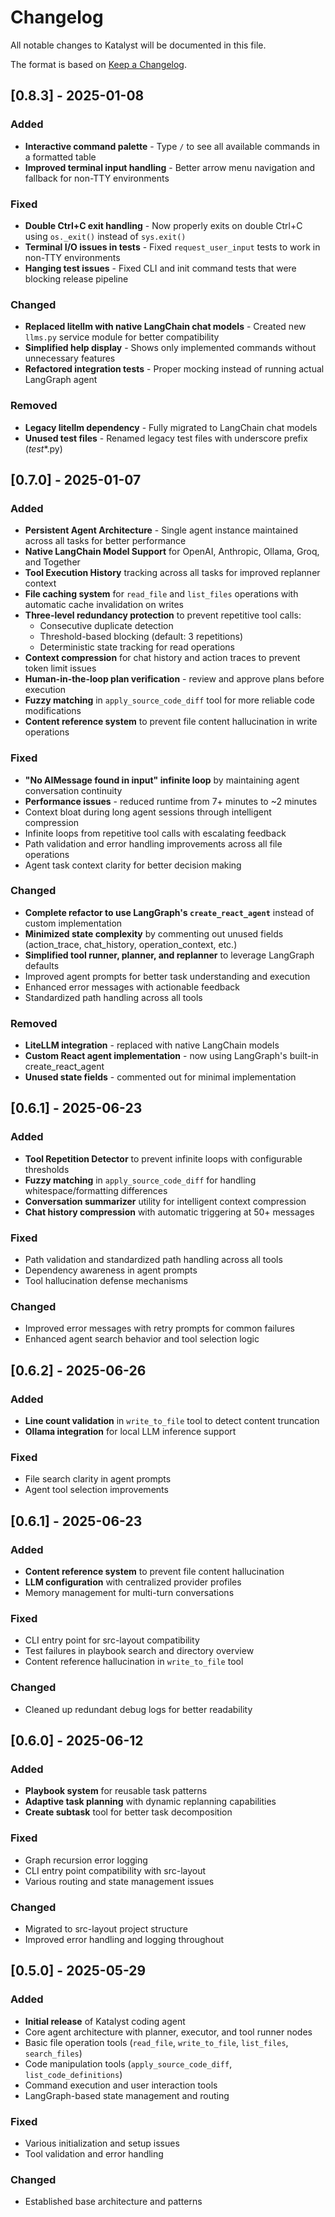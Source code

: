 # Changelog

All notable changes to Katalyst will be documented in this file.

The format is based on [Keep a Changelog](https://keepachangelog.com/en/1.0.0/).


## [0.8.3] - 2025-01-08

### Added
- **Interactive command palette** - Type `/` to see all available commands in a formatted table
- **Improved terminal input handling** - Better arrow menu navigation and fallback for non-TTY environments

### Fixed
- **Double Ctrl+C exit handling** - Now properly exits on double Ctrl+C using `os._exit()` instead of `sys.exit()`
- **Terminal I/O issues in tests** - Fixed `request_user_input` tests to work in non-TTY environments
- **Hanging test issues** - Fixed CLI and init command tests that were blocking release pipeline

### Changed
- **Replaced litellm with native LangChain chat models** - Created new `llms.py` service module for better compatibility
- **Simplified help display** - Shows only implemented commands without unnecessary features
- **Refactored integration tests** - Proper mocking instead of running actual LangGraph agent

### Removed
- **Legacy litellm dependency** - Fully migrated to LangChain chat models
- **Unused test files** - Renamed legacy test files with underscore prefix (_test_*.py)


## [0.7.0] - 2025-01-07

### Added
- **Persistent Agent Architecture** - Single agent instance maintained across all tasks for better performance
- **Native LangChain Model Support** for OpenAI, Anthropic, Ollama, Groq, and Together
- **Tool Execution History** tracking across all tasks for improved replanner context
- **File caching system** for `read_file` and `list_files` operations with automatic cache invalidation on writes
- **Three-level redundancy protection** to prevent repetitive tool calls:
  - Consecutive duplicate detection
  - Threshold-based blocking (default: 3 repetitions)
  - Deterministic state tracking for read operations
- **Context compression** for chat history and action traces to prevent token limit issues
- **Human-in-the-loop plan verification** - review and approve plans before execution
- **Fuzzy matching** in `apply_source_code_diff` tool for more reliable code modifications
- **Content reference system** to prevent file content hallucination in write operations

### Fixed
- **"No AIMessage found in input" infinite loop** by maintaining agent conversation continuity
- **Performance issues** - reduced runtime from 7+ minutes to ~2 minutes
- Context bloat during long agent sessions through intelligent compression
- Infinite loops from repetitive tool calls with escalating feedback
- Path validation and error handling improvements across all file operations
- Agent task context clarity for better decision making

### Changed
- **Complete refactor to use LangGraph's `create_react_agent`** instead of custom implementation
- **Minimized state complexity** by commenting out unused fields (action_trace, chat_history, operation_context, etc.)
- **Simplified tool runner, planner, and replanner** to leverage LangGraph defaults
- Improved agent prompts for better task understanding and execution
- Enhanced error messages with actionable feedback
- Standardized path handling across all tools

### Removed
- **LiteLLM integration** - replaced with native LangChain models
- **Custom React agent implementation** - now using LangGraph's built-in create_react_agent
- **Unused state fields** - commented out for minimal implementation

## [0.6.1] - 2025-06-23

### Added
- **Tool Repetition Detector** to prevent infinite loops with configurable thresholds
- **Fuzzy matching** in `apply_source_code_diff` for handling whitespace/formatting differences
- **Conversation summarizer** utility for intelligent context compression
- **Chat history compression** with automatic triggering at 50+ messages

### Fixed
- Path validation and standardized path handling across all tools
- Dependency awareness in agent prompts
- Tool hallucination defense mechanisms

### Changed
- Improved error messages with retry prompts for common failures
- Enhanced agent search behavior and tool selection logic

## [0.6.2] - 2025-06-26

### Added
- **Line count validation** in `write_to_file` tool to detect content truncation
- **Ollama integration** for local LLM inference support

### Fixed
- File search clarity in agent prompts
- Agent tool selection improvements

## [0.6.1] - 2025-06-23

### Added
- **Content reference system** to prevent file content hallucination
- **LLM configuration** with centralized provider profiles
- Memory management for multi-turn conversations

### Fixed
- CLI entry point for src-layout compatibility
- Test failures in playbook search and directory overview
- Content reference hallucination in `write_to_file` tool

### Changed
- Cleaned up redundant debug logs for better readability

## [0.6.0] - 2025-06-12

### Added
- **Playbook system** for reusable task patterns
- **Adaptive task planning** with dynamic replanning capabilities
- **Create subtask** tool for better task decomposition

### Fixed
- Graph recursion error logging
- CLI entry point compatibility with src-layout
- Various routing and state management issues

### Changed
- Migrated to src-layout project structure
- Improved error handling and logging throughout

## [0.5.0] - 2025-05-29

### Added
- **Initial release** of Katalyst coding agent
- Core agent architecture with planner, executor, and tool runner nodes
- Basic file operation tools (`read_file`, `write_to_file`, `list_files`, `search_files`)
- Code manipulation tools (`apply_source_code_diff`, `list_code_definitions`)
- Command execution and user interaction tools
- LangGraph-based state management and routing

### Fixed
- Various initialization and setup issues
- Tool validation and error handling

### Changed
- Established base architecture and patterns